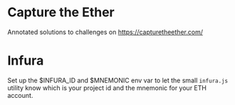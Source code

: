 # Capture the Ether

Annotated solutions to challenges on https://capturetheether.com/

# Infura

Set up the $INFURA_ID and $MNEMONIC env var to let the small `infura.js` utility know which is your project id and
the mnemonic for your ETH account.

